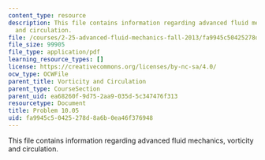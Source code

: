 ```yaml
---
content_type: resource
description: This file contains information regarding advanced fluid mechanics, vorticity
  and circulation.
file: /courses/2-25-advanced-fluid-mechanics-fall-2013/fa9945c50425278d8a6b0ea46f376948_MIT2_25F13_Problem10.05.pdf
file_size: 99905
file_type: application/pdf
learning_resource_types: []
license: https://creativecommons.org/licenses/by-nc-sa/4.0/
ocw_type: OCWFile
parent_title: Vorticity and Circulation
parent_type: CourseSection
parent_uid: ea68260f-9d75-2aa9-035d-5c347476f313
resourcetype: Document
title: Problem 10.05
uid: fa9945c5-0425-278d-8a6b-0ea46f376948
---
```

This file contains information regarding advanced fluid mechanics, vorticity and circulation.